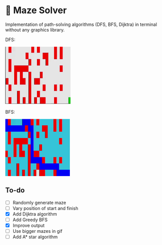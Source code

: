 # 🤖 Maze Solver

Implementation of path-solving algorithms (DFS, BFS, Dijktra) in terminal without any graphics library.

DFS:

![GIF showing DFS](Media/UpdatedDFS.gif)

BFS:

![GIF showing BFS](Media/BFS.gif)

## To-do
- [ ] Randomly generate maze
- [ ] Vary position of start and finish 
- [x] Add Dijktra algorithm
- [ ] Add Greedy BFS
- [x] Improve output 
- [ ] Use bigger mazes in gif
- [ ] Add A* star algorithm
